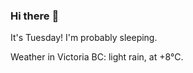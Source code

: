 ### Hi there :wave:

It's Tuesday! I'm probably sleeping.

Weather in Victoria BC: light rain, at +8°C.
